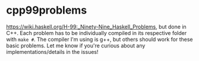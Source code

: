 # cpp99problems
https://wiki.haskell.org/H-99:_Ninety-Nine_Haskell_Problems, but done in C++.  Each problem has to be individually compiled in its respective folder with `make #`.  The compiler I'm using is g++, but others should work for these basic problems.  Let me know if you're curious about any implementations/details in the issues!
